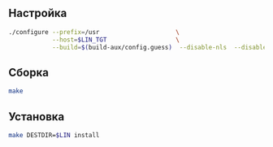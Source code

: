 <package-info :package="package" showsbu></package-info>
<script>
                new Vue({
                el: '#main',
                data: { package: {} },
                mounted: function () {
                                this.getPackage('tar');
                },

                methods: {
                        getPackage: function(name) {
                                        getPackage(name)
                                        .then(response => this.package = response);
                        },
                }
  })
</script>

## Настройка

```bash
./configure --prefix=/usr                     \
            --host=$LIN_TGT                   \
            --build=$(build-aux/config.guess)  --disable-nls  --disable-acl 
```

## Сборка

```bash
make
```

## Установка

```bash
make DESTDIR=$LIN install
```
